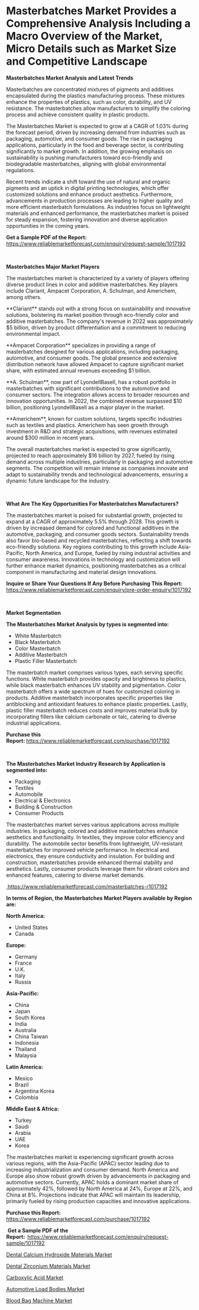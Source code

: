 <p><h1>Masterbatches Market Provides a Comprehensive Analysis Including a Macro Overview of the Market, Micro Details such as Market Size and Competitive Landscape</h1></p><p><strong>Masterbatches Market Analysis and Latest Trends</strong></p>
<p><p>Masterbatches are concentrated mixtures of pigments and additives encapsulated during the plastics manufacturing process. These mixtures enhance the properties of plastics, such as color, durability, and UV resistance. The masterbatches allow manufacturers to simplify the coloring process and achieve consistent quality in plastic products.</p><p>The Masterbatches Market is expected to grow at a CAGR of 1.03% during the forecast period, driven by increasing demand from industries such as packaging, automotive, and consumer goods. The rise in packaging applications, particularly in the food and beverage sector, is contributing significantly to market growth. In addition, the growing emphasis on sustainability is pushing manufacturers toward eco-friendly and biodegradable masterbatches, aligning with global environmental regulations.</p><p>Recent trends indicate a shift toward the use of natural and organic pigments and an uptick in digital printing technologies, which offer customized solutions and enhance product aesthetics. Furthermore, advancements in production processes are leading to higher quality and more efficient masterbatch formulations. As industries focus on lightweight materials and enhanced performance, the masterbatches market is poised for steady expansion, fostering innovation and diverse application opportunities in the coming years.</p></p>
<p><strong>Get a Sample PDF of the Report:&nbsp;</strong> <a href="https://www.reliablemarketforecast.com/enquiry/request-sample/1017192?utm_campaign=1140&utm_medium=2&utm_source=Github&utm_content=ia&utm_term=06112024&utm_id=masterbatches">https://www.reliablemarketforecast.com/enquiry/request-sample/1017192</a></p>
<p>&nbsp;</p>
<p><strong>Masterbatches Major Market Players</strong></p>
<p><p>The masterbatches market is characterized by a variety of players offering diverse product lines in color and additive masterbatches. Key players include Clariant, Ampacet Corporation, A. Schulman, and Americhem, among others. </p><p>**Clariant** stands out with a strong focus on sustainability and innovative solutions, bolstering its market position through eco-friendly color and additive masterbatches. The company's revenue in 2022 was approximately $5 billion, driven by product differentiation and a commitment to reducing environmental impact. </p><p>**Ampacet Corporation** specializes in providing a range of masterbatches designed for various applications, including packaging, automotive, and consumer goods. The global presence and extensive distribution network have allowed Ampacet to capture significant market share, with estimated annual revenues exceeding $1 billion.</p><p>**A. Schulman**, now part of LyondellBasell, has a robust portfolio in masterbatches with significant contributions to the automotive and consumer sectors. The integration allows access to broader resources and innovation opportunities. In 2022, the combined revenue surpassed $10 billion, positioning LyondellBasell as a major player in the market.</p><p>**Americhem**, known for custom solutions, targets specific industries such as textiles and plastics. Americhem has seen growth through investment in R&D and strategic acquisitions, with revenues estimated around $300 million in recent years.</p><p>The overall masterbatches market is expected to grow significantly, projected to reach approximately $16 billion by 2027, fueled by rising demand across multiple industries, particularly in packaging and automotive segments. The competition will remain intense as companies innovate and adapt to sustainability trends and technological advancements, ensuring a dynamic future landscape for the industry.</p></p>
<p>&nbsp;</p>
<p><strong>What Are The Key Opportunities For Masterbatches Manufacturers?</strong></p>
<p><p>The masterbatches market is poised for substantial growth, projected to expand at a CAGR of approximately 5.5% through 2028. This growth is driven by increased demand for colored and functional additives in the automotive, packaging, and consumer goods sectors. Sustainability trends also favor bio-based and recycled masterbatches, reflecting a shift towards eco-friendly solutions. Key regions contributing to this growth include Asia-Pacific, North America, and Europe, fueled by rising industrial activities and consumer awareness. Innovations in technology and customization will further enhance market dynamics, positioning masterbatches as a critical component in manufacturing and material design innovations.</p></p>
<p><strong>Inquire or Share Your Questions If Any Before Purchasing This Report:</strong> <a href="https://www.reliablemarketforecast.com/enquiry/pre-order-enquiry/1017192?utm_campaign=1140&utm_medium=2&utm_source=Github&utm_content=ia&utm_term=06112024&utm_id=masterbatches">https://www.reliablemarketforecast.com/enquiry/pre-order-enquiry/1017192</a></p>
<p>&nbsp;</p>
<p><strong>Market Segmentation</strong></p>
<p><strong>The Masterbatches Market Analysis by types is segmented into:</strong></p>
<p><ul><li>White Masterbatch</li><li>Black Masterbatch</li><li>Color Masterbatch</li><li>Additive Masterbatch</li><li>Plastic Filler Masterbatch</li></ul></p>
<p><p>The masterbatch market comprises various types, each serving specific functions. White masterbatch provides opacity and brightness to plastics, while black masterbatch enhances UV stability and pigmentation. Color masterbatch offers a wide spectrum of hues for customized coloring in products. Additive masterbatch incorporates specific properties like antiblocking and antioxidant features to enhance plastic properties. Lastly, plastic filler masterbatch reduces costs and improves material bulk by incorporating fillers like calcium carbonate or talc, catering to diverse industrial applications.</p></p>
<p><strong>Purchase this Report:&nbsp;</strong><a href="https://www.reliablemarketforecast.com/purchase/1017192?utm_campaign=1140&utm_medium=2&utm_source=Github&utm_content=ia&utm_term=06112024&utm_id=masterbatches">https://www.reliablemarketforecast.com/purchase/1017192</a></p>
<p>&nbsp;</p>
<p><strong>The Masterbatches Market Industry Research by Application is segmented into:</strong></p>
<p><ul><li>Packaging</li><li>Textiles</li><li>Automobile</li><li>Electrical & Electronics</li><li>Building & Construction</li><li>Consumer Products</li></ul></p>
<p><p>The masterbatches market serves various applications across multiple industries. In packaging, colored and additive masterbatches enhance aesthetics and functionality. In textiles, they improve color efficiency and durability. The automobile sector benefits from lightweight, UV-resistant masterbatches for improved vehicle performance. In electrical and electronics, they ensure conductivity and insulation. For building and construction, masterbatches provide enhanced thermal stability and aesthetics. Lastly, consumer products leverage them for vibrant colors and enhanced features, catering to diverse market demands.</p></p>
<p><a href="https://www.reliablemarketforecast.com/masterbatches-r1017192?utm_campaign=1140&utm_medium=2&utm_source=Github&utm_content=ia&utm_term=06112024&utm_id=masterbatches">&nbsp;https://www.reliablemarketforecast.com/masterbatches-r1017192</a></p>
<p><strong>In terms of Region, the Masterbatches Market Players available by Region are:</strong></p>
<p>
    <p> <strong> North America: </strong>
        <ul>
            <li>United States</li>
            <li>Canada</li>
        </ul>
        </p> 
    <p> <strong> Europe: </strong>
        <ul>
            <li>Germany</li>
            <li>France</li>
            <li>U.K.</li>
            <li>Italy</li>
            <li>Russia</li>
        </ul>
        </p> 
    <p> <strong> Asia-Pacific: </strong>
        <ul>
            <li>China</li>
            <li>Japan</li>
            <li>South Korea</li>
            <li>India</li>
            <li>Australia</li>
            <li>China Taiwan</li>
            <li>Indonesia</li>
            <li>Thailand</li>
            <li>Malaysia</li>
        </ul>
        </p> 
    <p> <strong> Latin America: </strong>
        <ul>
            <li>Mexico</li>
            <li>Brazil</li>
            <li>Argentina Korea</li>
            <li>Colombia</li>
        </ul>
        </p> 
    <p> <strong> Middle East & Africa: </strong>
        <ul>
            <li>Turkey</li>
            <li>Saudi</li>
            <li>Arabia</li>
            <li>UAE</li>
            <li>Korea</li>
        </ul>
    </p>
    </p>
<p><p>The masterbatches market is experiencing significant growth across various regions, with the Asia-Pacific (APAC) sector leading due to increasing industrialization and consumer demand. North America and Europe also show robust growth driven by advancements in packaging and automotive sectors. Currently, APAC holds a dominant market share of approximately 42%, followed by North America at 24%, Europe at 22%, and China at 8%. Projections indicate that APAC will maintain its leadership, primarily fueled by rising production capacities and innovative applications.</p></p>
<p><strong>Purchase this Report: </strong><a href="https://www.reliablemarketforecast.com/purchase/1017192?utm_campaign=1140&utm_medium=2&utm_source=Github&utm_content=ia&utm_term=06112024&utm_id=masterbatches">https://www.reliablemarketforecast.com/purchase/1017192</a></p>
<p>&nbsp;<strong>Get a Sample PDF of the Report:&nbsp;&nbsp;</strong><a href="https://www.reliablemarketforecast.com/enquiry/request-sample/1017192?utm_campaign=1140&utm_medium=2&utm_source=Github&utm_content=ia&utm_term=06112024&utm_id=masterbatches">https://www.reliablemarketforecast.com/enquiry/request-sample/1017192</a></p>
<p><strong></strong></p>
<p><p><a href="https://www.linkedin.com/pulse/dental-calcium-hydroxide-materials-market-size-segmentation-rwmic?utm_campaign=1140&utm_medium=2&utm_source=Github&utm_content=ia&utm_term=06112024&utm_id=masterbatches">Dental Calcium Hydroxide Materials Market</a></p><p><a href="https://www.linkedin.com/pulse/dental-zirconium-materials-market-trends-insights-type-uu87c?utm_campaign=1140&utm_medium=2&utm_source=Github&utm_content=ia&utm_term=06112024&utm_id=masterbatches">Dental Zirconium Materials Market</a></p><p><a href="https://github.com/cairotmbrowne3cq/Market-Research-Report-List-1/blob/main/carboxylic-acid-market.md?utm_campaign=1140&utm_medium=2&utm_source=Github&utm_content=ia&utm_term=06112024&utm_id=masterbatches">Carboxylic Acid Market</a></p><p><a href="https://github.com/rieuydbalon3b/Market-Research-Report-List-1/blob/main/automotive-load-bodies-market.md?utm_campaign=1140&utm_medium=2&utm_source=Github&utm_content=ia&utm_term=06112024&utm_id=masterbatches">Automotive Load Bodies Market</a></p><p><a href="https://issuu.com/reportprime-2/docs/blood-bag-machine-market-size-2030._d22735cbf5450f?utm_campaign=1140&utm_medium=2&utm_source=Github&utm_content=ia&utm_term=06112024&utm_id=masterbatches">Blood Bag Machine Market</a></p></p>